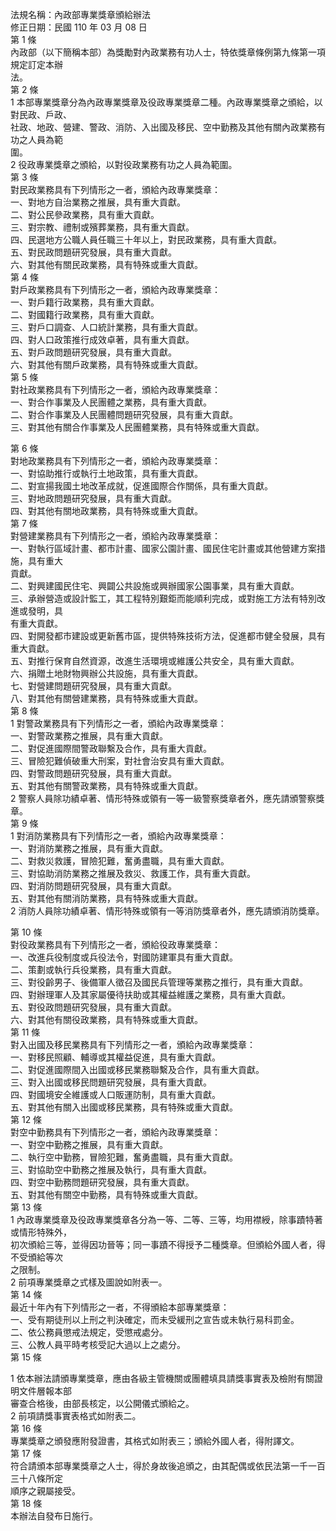 法規名稱：內政部專業獎章頒給辦法  
修正日期：民國 110 年 03 月 08 日  
第 1 條  
內政部（以下簡稱本部）為獎勵對內政業務有功人士，特依獎章條例第九條第一項規定訂定本辦  
法。  
第 2 條  
1 本部專業獎章分為內政專業獎章及役政專業獎章二種。內政專業獎章之頒給，以對民政、戶政、  
社政、地政、營建、警政、消防、入出國及移民、空中勤務及其他有關內政業務有功之人員為範  
圍。  
2 役政專業獎章之頒給，以對役政業務有功之人員為範圍。  
第 3 條  
對民政業務具有下列情形之一者，頒給內政專業獎章：  
一、對地方自治業務之推展，具有重大貢獻。  
二、對公民參政業務，具有重大貢獻。  
三、對宗教、禮制或殯葬業務，具有重大貢獻。  
四、民選地方公職人員任職三十年以上，對民政業務，具有重大貢獻。  
五、對民政問題研究發展，具有重大貢獻。  
六、對其他有關民政業務，具有特殊或重大貢獻。  
第 4 條  
對戶政業務具有下列情形之一者，頒給內政專業獎章：  
一、對戶籍行政業務，具有重大貢獻。  
二、對國籍行政業務，具有重大貢獻。  
三、對戶口調查、人口統計業務，具有重大貢獻。  
四、對人口政策推行成效卓著，具有重大貢獻。  
五、對戶政問題研究發展，具有重大貢獻。  
六、對其他有關戶政業務，具有特殊或重大貢獻。  
第 5 條  
對社政業務具有下列情形之一者，頒給內政專業獎章：  
一、對合作事業及人民團體之業務，具有重大貢獻。  
二、對合作事業及人民團體問題研究發展，具有重大貢獻。  
三、對其他有關合作事業及人民團體業務，具有特殊或重大貢獻。  


第 6 條  
對地政業務具有下列情形之一者，頒給內政專業獎章：  
一、對協助推行或執行土地政策，具有重大貢獻。  
二、對宣揚我國土地改革成就，促進國際合作關係，具有重大貢獻。  
三、對地政問題研究發展，具有重大貢獻。  
四、對其他有關地政業務，具有特殊或重大貢獻。  
第 7 條  
對營建業務具有下列情形之一者，頒給內政專業獎章：  
一、對執行區域計畫、都市計畫、國家公園計畫、國民住宅計畫或其他營建方案措施，具有重大  
貢獻。  
二、對興建國民住宅、興闢公共設施或興辦國家公園事業，具有重大貢獻。  
三、承辦營造或設計監工，其工程特別艱鉅而能順利完成，或對施工方法有特別改進或發明，具  
有重大貢獻。  
四、對開發都市建設或更新舊市區，提供特殊技術方法，促進都市健全發展，具有重大貢獻。  
五、對推行保育自然資源，改進生活環境或維護公共安全，具有重大貢獻。  
六、捐贈土地財物興辦公共設施，具有重大貢獻。  
七、對營建問題研究發展，具有重大貢獻。  
八、對其他有關營建業務，具有特殊或重大貢獻。  
第 8 條  
1 對警政業務具有下列情形之一者，頒給內政專業獎章：  
一、對警政業務之推展，具有重大貢獻。  
二、對促進國際間警政聯繫及合作，具有重大貢獻。  
三、冒險犯難偵破重大刑案，對社會治安具有重大貢獻。  
四、對警政問題研究發展，具有重大貢獻。  
五、對其他有關警政業務，具有特殊或重大貢獻。  
2 警察人員除功績卓著、情形特殊或領有一等一級警察獎章者外，應先請頒警察獎章。  
第 9 條  
1 對消防業務具有下列情形之一者，頒給內政專業獎章：  
一、對消防業務之推展，具有重大貢獻。  
二、對救災救護，冒險犯難，奮勇盡職，具有重大貢獻。  
三、對協助消防業務之推展及救災、救護工作，具有重大貢獻。  
四、對消防問題研究發展，具有重大貢獻。  
五、對其他有關消防業務，具有特殊或重大貢獻。  
2 消防人員除功績卓著、情形特殊或領有一等消防獎章者外，應先請頒消防獎章。  


第 10 條  
對役政業務具有下列情形之一者，頒給役政專業獎章：  
一、改進兵役制度或兵役法令，對國防建軍具有重大貢獻。  
二、策劃或執行兵役業務，具有重大貢獻。  
三、對役齡男子、後備軍人徵召及國民兵管理等業務之推行，具有重大貢獻。  
四、對辦理軍人及其家屬優待扶助或其權益維護之業務，具有重大貢獻。  
五、對役政問題研究發展，具有重大貢獻。  
六、對其他有關役政業務，具有特殊或重大貢獻。  
第 11 條  
對入出國及移民業務具有下列情形之一者，頒給內政專業獎章：  
一、對移民照顧、輔導或其權益促進，具有重大貢獻。  
二、對促進國際間入出國或移民業務聯繫及合作，具有重大貢獻。  
三、對入出國或移民問題研究發展，具有重大貢獻。  
四、對國境安全維護或人口販運防制，具有重大貢獻。  
五、對其他有關入出國或移民業務，具有特殊或重大貢獻。  
第 12 條  
對空中勤務具有下列情形之一者，頒給內政專業獎章：  
一、對空中勤務之推展，具有重大貢獻。  
二、執行空中勤務，冒險犯難，奮勇盡職，具有重大貢獻。  
三、對協助空中勤務之推展及執行，具有重大貢獻。  
四、對空中勤務問題研究發展，具有重大貢獻。  
五、對其他有關空中勤務，具有特殊或重大貢獻。  
第 13 條  
1 內政專業獎章及役政專業獎章各分為一等、二等、三等，均用襟綬，除事蹟特著或情形特殊外，  
初次頒給三等，並得因功晉等；同一事蹟不得授予二種獎章。但頒給外國人者，得不受頒給等次  
之限制。  
2 前項專業獎章之式樣及圖說如附表一。  
第 14 條  
最近十年內有下列情形之一者，不得頒給本部專業獎章：  
一、受有期徒刑以上刑之判決確定，而未受緩刑之宣告或未執行易科罰金。  
二、依公務員懲戒法規定，受懲戒處分。  
三、公教人員平時考核受記大過以上之處分。  
第 15 條  


1 依本辦法請頒專業獎章，應由各級主管機關或團體填具請獎事實表及檢附有關證明文件層報本部  
審查合格後，由部長核定，以公開儀式頒給之。  
2 前項請獎事實表格式如附表二。  
第 16 條  
專業獎章之頒發應附發證書，其格式如附表三；頒給外國人者，得附譯文。  
第 17 條  
符合請頒本部專業獎章之人士，得於身故後追頒之，由其配偶或依民法第一千一百三十八條所定  
順序之親屬接受。  
第 18 條  
本辦法自發布日施行。  


